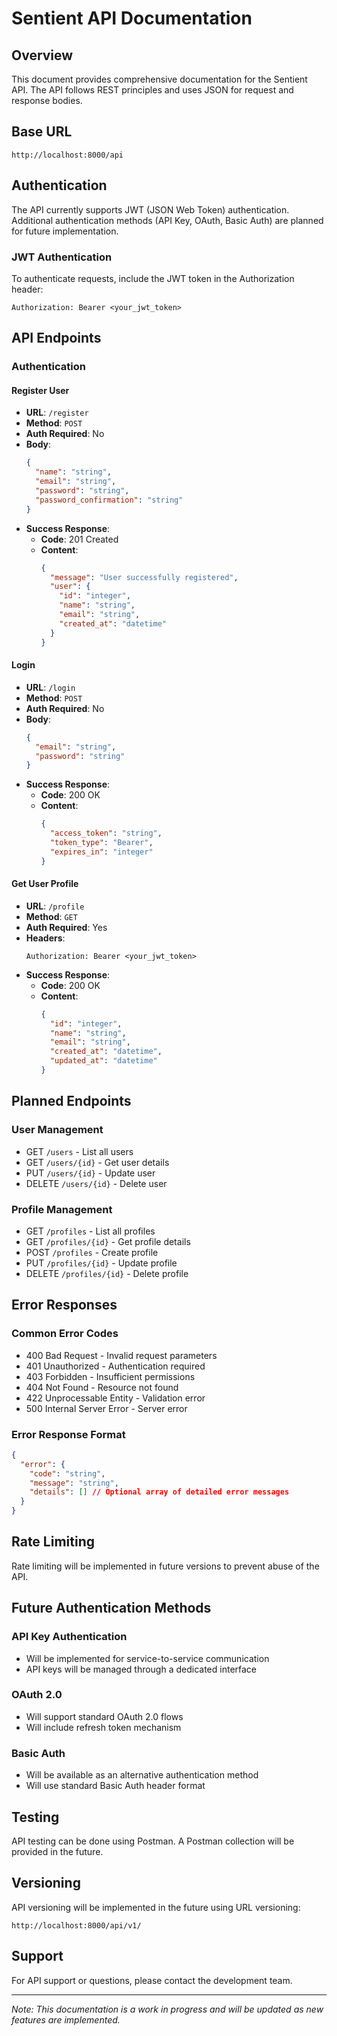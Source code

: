 # Sentient API Documentation

## Overview
This document provides comprehensive documentation for the Sentient API. The API follows REST principles and uses JSON for request and response bodies.

## Base URL
```
http://localhost:8000/api
```

## Authentication
The API currently supports JWT (JSON Web Token) authentication. Additional authentication methods (API Key, OAuth, Basic Auth) are planned for future implementation.

### JWT Authentication
To authenticate requests, include the JWT token in the Authorization header:
```
Authorization: Bearer <your_jwt_token>
```

## API Endpoints

### Authentication

#### Register User
- **URL**: `/register`
- **Method**: `POST`
- **Auth Required**: No
- **Body**:
  ```json
  {
    "name": "string",
    "email": "string",
    "password": "string",
    "password_confirmation": "string"
  }
  ```
- **Success Response**:
  - **Code**: 201 Created
  - **Content**:
    ```json
    {
      "message": "User successfully registered",
      "user": {
        "id": "integer",
        "name": "string",
        "email": "string",
        "created_at": "datetime"
      }
    }
    ```

#### Login
- **URL**: `/login`
- **Method**: `POST`
- **Auth Required**: No
- **Body**:
  ```json
  {
    "email": "string",
    "password": "string"
  }
  ```
- **Success Response**:
  - **Code**: 200 OK
  - **Content**:
    ```json
    {
      "access_token": "string",
      "token_type": "Bearer",
      "expires_in": "integer"
    }
    ```

#### Get User Profile
- **URL**: `/profile`
- **Method**: `GET`
- **Auth Required**: Yes
- **Headers**:
  ```
  Authorization: Bearer <your_jwt_token>
  ```
- **Success Response**:
  - **Code**: 200 OK
  - **Content**:
    ```json
    {
      "id": "integer",
      "name": "string",
      "email": "string",
      "created_at": "datetime",
      "updated_at": "datetime"
    }
    ```

## Planned Endpoints

### User Management
- GET `/users` - List all users
- GET `/users/{id}` - Get user details
- PUT `/users/{id}` - Update user
- DELETE `/users/{id}` - Delete user

### Profile Management
- GET `/profiles` - List all profiles
- GET `/profiles/{id}` - Get profile details
- POST `/profiles` - Create profile
- PUT `/profiles/{id}` - Update profile
- DELETE `/profiles/{id}` - Delete profile

## Error Responses

### Common Error Codes
- 400 Bad Request - Invalid request parameters
- 401 Unauthorized - Authentication required
- 403 Forbidden - Insufficient permissions
- 404 Not Found - Resource not found
- 422 Unprocessable Entity - Validation error
- 500 Internal Server Error - Server error

### Error Response Format
```json
{
  "error": {
    "code": "string",
    "message": "string",
    "details": [] // Optional array of detailed error messages
  }
}
```

## Rate Limiting
Rate limiting will be implemented in future versions to prevent abuse of the API.

## Future Authentication Methods

### API Key Authentication
- Will be implemented for service-to-service communication
- API keys will be managed through a dedicated interface

### OAuth 2.0
- Will support standard OAuth 2.0 flows
- Will include refresh token mechanism

### Basic Auth
- Will be available as an alternative authentication method
- Will use standard Basic Auth header format

## Testing
API testing can be done using Postman. A Postman collection will be provided in the future.

## Versioning
API versioning will be implemented in the future using URL versioning:
```
http://localhost:8000/api/v1/
```

## Support
For API support or questions, please contact the development team.

---

*Note: This documentation is a work in progress and will be updated as new features are implemented.* 